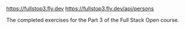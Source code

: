 https://fullstop3.fly.dev
https://fullstop3.fly.dev/api/persons

The completed exercises for the Part 3 of the Full Stack Open course.